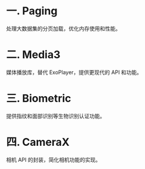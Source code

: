 # 一. Paging

处理大数据集的分页加载，优化内存使用和性能。



# 二. Media3

媒体播放库，替代 ExoPlayer，提供更现代的 API 和功能。



# 三. Biometric

提供指纹和面部识别等生物识别认证功能。



# 四. CameraX

相机 API 的封装，简化相机功能的实现。
